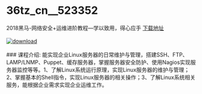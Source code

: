 # 36tz_cn__523352
2018黑马-网络安全+运维进阶教程—学以致用，得心应手
[下载地址](http://www.36tz.cn/article/523352 "下载地址")
<br/></br>[![download](http://36tz.cn/muke_img/2018_08_2-27-300x201.png "下载地址")](http://www.36tz.cn/article/523352 "下载地址")
<br/></br>### 课程介绍:
能实现企业Linux服务器的日常维护与管理，搭建SSH、FTP、LAMP/LNMP、Puppet、缓存服务器，掌握服务器安全防护、使用Nagios实现服务器监控等等。1、了解Linux系统运行原理，实现Linux服务器的维护与管理；
2、掌握基本的Shell指令，实现Linux服务器的相关操作；3、了解Linux系统相关服务，能根据企业需求实现企业运维工作。


